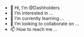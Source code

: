 - 👋 Hi, I’m @Dashholders
- 👀 I’m interested in ...
- 🌱 I’m currently learning ...
- 💞️ I’m looking to collaborate on ...
- 📫 How to reach me ...

<!---
Dashholders/Dashholders is a ✨ special ✨ repository because its `README.md` (this file) appears on your GitHub profile.
You can click the Preview link to take a look at your changes.
--->
